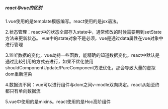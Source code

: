 ##### react与vue的区别

1.vue使用的是template模版编写。react使用的是jsx语法。

2.状态管理：react中的状态全部存入state中，通常修改的时候需要用到setState方法来更新状态。 vue中的state对象不是必须，vue是通过data属性在vue对象中进行管理

3.监听数据的变化，vue劫持一些函数，能精确的知道数据变化。react中默认是通过比较引用的方式去进行，如果不优化使用shouldComponentUpdate/PureComponent方法优化，那会导致大量的虚拟dom重新渲染

4.数据流不同：vue可以进行组件与dom之间v-modle双向绑定。react从始至终都只有单向数据流

5.vue中使用的是mixins。react使用的是Hoc高阶组件